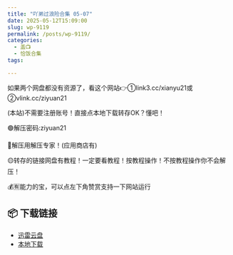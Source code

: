 ```yaml
---
title: "吖弟过浪险合集 05-07"
date: 2025-05-12T15:09:00
slug: wp-9119
permalink: /posts/wp-9119/
categories:
  - 盖📺
  - 恰饭合集
tags:

---
```


如果两个网盘都没有资源了，看这个网站👉①link3.cc/xianyu21或②vlink.cc/ziyuan21

(本站)不需要注册账号！直接点本地下载转存OK？懂吧！

🟢解压密码:ziyuan21

🔵解压用解压专家！(应用商店有)

🟡转存的链接网盘有教程！一定要看教程！按教程操作！不按教程操作你不会解压！

💰🈶能力的宝，可以点左下角赞赏支持一下网站运行

## 📦 下载链接
- [迅雷云盘](https://blziyuan21.com/pay-download/9119?key=a76d7aa6a9&down_id=0)
- [本地下载](https://blziyuan21.com/pay-download/9119?key=a76d7aa6a9&down_id=1)

